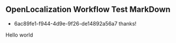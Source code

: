 ## OpenLocalization Workflow Test MarkDown
* 6ac89fe1-f944-4d9e-9f26-de14892a56a7 
thanks!

Hello world